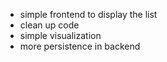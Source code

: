 - simple frontend to display the list
- clean up code
- simple visualization
- more persistence in backend
